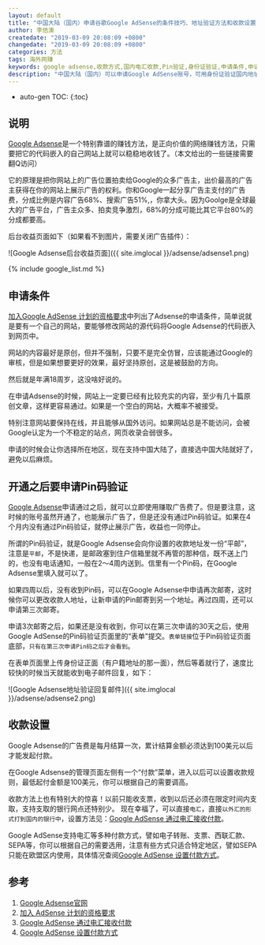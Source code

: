 ```yaml
---
layout: default
title: "中国大陆（国内）申请谷歌Google AdSense的条件技巧、地址验证方法和收款设置"
author: 李佶澳
createdate: "2019-03-09 20:08:09 +0800"
changedate: "2019-03-09 20:08:09 +0800"
categories: 方法
tags: 海外网赚
keywords: google adsense,收款方式,国内电汇收款,Pin验证,身份证验证,申请条件,申请技巧
description: "中国大陆（国内）可以申请Google AdSense账号，可用身份证验证国内地址，支持国内银行电汇收款"
---
```


* auto-gen TOC:
{:toc}

## 说明

[Google Adsense][1]是一个特别靠谱的赚钱方法，是正向价值的网络赚钱方法，只需要把它的代码嵌入的自己网站上就可以稳稳地收钱了。（本文给出的一些链接需要翻Q访问）

它的原理是把你网站上的广告位置拍卖给Google的众多广告主，出价最高的广告主获得在你的网站上展示广告的权利。你和Google一起分享广告主支付的广告费，分成比例是内容广告68%、搜索广告51%,，你拿大头。因为Goolge是全球最大的广告平台，广告主众多、拍卖竞争激烈，68%的分成可能比其它平台80%的分成都要高。

后台收益页面如下（如果看不到图片，需要关闭广告插件）：

![Google Adsense后台收益页面]({{ site.imglocal }}/adsense/adsense1.png)

{% include google_list.md %}

## 申请条件

[加入Google AdSense 计划的资格要求][2]中列出了Adsense的申请条件，简单说就是要有一个自己的网站，要能够修改网站的源代码将Google Adsense的代码嵌入到网页中。

网站的内容最好是原创，但并不强制，只要不是完全仿冒，应该能通过Google的审核，但是如果想要更好的效果，最好坚持原创，这是被鼓励的方向。

然后就是年满18周岁，这没啥好说的。

在申请Adsense的时候，网站上一定要已经有比较充实的内容，至少有几十篇原创文章，这样更容易通过。如果是一个空白的网站，大概率不被接受。

特别注意网站要保持在线，并且能够从国外访问。如果网站总是不能访问，会被Google认定为一个不稳定的站点，网页收录会弱很多。

申请的时候会让你选择所在地区，现在支持中国大陆了，直接选中国大陆就好了，避免以后麻烦。

## 开通之后要申请Pin码验证

[Google Adsense][1]申请通过之后，就可以立即使用赚取广告费了。但是要注意，这时候的账号虽然开通了，也能展示广告了，但是还没有通过Pin码验证。如果在4个月内没有通过Pin码验证，就停止展示广告，收益也一同停止。

所谓的Pin码验证，就是Google Adsense会向你设置的收款地址发一份“平邮”，注意是`平邮`，不是快递，是邮政塞到住户信箱里就不再管的那种信，既不送上门的，也没有电话通知，一般在2～4周内送到。信里有一个Pin码，在Google Adsense里填入就可以了。

如果四周以后，没有收到Pin码，可以在Google Adsense中申请再次邮寄，这时候你可以更改收款人地址，让新申请的Pin邮寄到另一个地址。再过四周，还可以申请第三次邮寄。

申请3次邮寄之后，如果还是没有收到，你可以在第三次申请的30天之后，使用Google AdSense的Pin码验证页面里的“表单”提交。`表单链接`位于Pin码验证页面底部，`只有在第三次申请Pin码之后才会看到`。

在表单页面里上传身份证正面（有户籍地址的那一面），然后等着就行了，速度比较快的时候当天就能收到电子邮件回复，如下：

![Google Adsense地址验证回复邮件]({{ site.imglocal }}/adsense/adsense2.png)

## 收款设置

Google Adsense的广告费是每月结算一次，累计结算金额必须达到100美元以后才能发起付款。

在Google Adsense的管理页面左侧有一个“付款”菜单，进入以后可以设置收款规则，最低起付金额是100美元，你可以根据自己的需要调高。

收款方法上也有特别大的惊喜！以前只能收支票，收到以后还必须在限定时间内支取，支持支取的银行网点还特别少。
现在幸福了，可以直接`电汇`，直接`以外汇的形式打到国内的银行中`，设置方法见：[Google AdSense 通过电汇接收付款][3]。

Google AdSense支持电汇等多种付款方式，譬如电子转账、支票、西联汇款、SEPA等，你可以根据自己的需要选用，注意有些方式只适合特定地区，譬如SEPA只能在欧盟区内使用，具体情况查阅[Google AdSense 设置付款方式][4]。

## 参考

1. [Google Adsense官网][1]
2. [加入 AdSense 计划的资格要求][2]
3. [Google AdSense 通过电汇接收付款][3]
4. [Google AdSense 设置付款方式][4]

[1]: https://www.google.com/adsense/ "Google Adsense官网"
[2]: https://support.google.com/adsense/answer/9724?hl=zh-Hans "加入 AdSense 计划的资格要求"
[3]: https://support.google.com/adsense/answer/3372975 "Google AdSense：通过电汇接收付款"
[4]: https://support.google.com/adsense/answer/1714397?hl=zh-Hans&ref_topic=1727182 "Google AdSense 设置付款方式"
